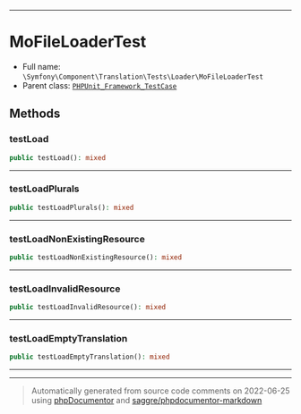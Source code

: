 ***

# MoFileLoaderTest





* Full name: `\Symfony\Component\Translation\Tests\Loader\MoFileLoaderTest`
* Parent class: [`PHPUnit_Framework_TestCase`](../../../../../PHPUnit_Framework_TestCase.md)




## Methods


### testLoad



```php
public testLoad(): mixed
```











***

### testLoadPlurals



```php
public testLoadPlurals(): mixed
```











***

### testLoadNonExistingResource



```php
public testLoadNonExistingResource(): mixed
```











***

### testLoadInvalidResource



```php
public testLoadInvalidResource(): mixed
```











***

### testLoadEmptyTranslation



```php
public testLoadEmptyTranslation(): mixed
```











***


***
> Automatically generated from source code comments on 2022-06-25 using [phpDocumentor](http://www.phpdoc.org/) and [saggre/phpdocumentor-markdown](https://github.com/Saggre/phpDocumentor-markdown)
